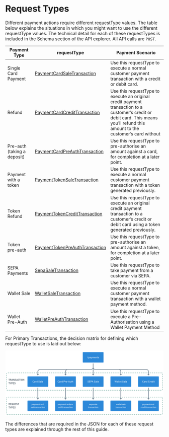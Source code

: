 # Request Types

Different payment actions require different requestType values. The table below explains the situations in which you might want to use the different requestType values. The technical detail for each of these requestTypes is included in the Schema section of the API explorer. All API calls are `POST`.

Payment Type | requestType | Payment Scenario
---------|----------|---------
Single Card Payment |	[PaymentCardSaleTransaction](https://docs.fiserv.com/docs/payments/reference/Payments.v1.yaml/components/schemas/PaymentCardSaleTransaction) | Use this requestType to execute a normal customer payment transaction with a credit or debit card.
Refund | [PaymentCardCreditTransaction](https://docs.fiserv.com/docs/payments/reference/Payments.v1.yaml/components/schemas/PaymentCardCreditTransaction) |	Use this requestType to execute an original credit payment transaction to a customer’s credit or debit card. This means you’ll refund this amount to the customer’s card without 
Pre-auth (taking a deposit) |	[PaymentCardPreAuthTransaction](https://docs.fiserv.com/docs/payments/reference/Payments.v1.yaml/components/schemas/PaymentCardPreAuthTransaction) |	Use this requestType to pre-authorise an amount against a card, for completion at a later point.
Payment with a token	| [PaymentTokenSaleTransaction](https://docs.fiserv.com/docs/payments/reference/Payments.v1.yaml/components/schemas/PaymentTokenSaleTransaction) |	Use this requestType to execute a normal customer payment transaction with a token generated previously.
Token Refund | [PaymentTokenCreditTransaction](https://docs.fiserv.com/docs/payments/reference/Payments.v1.yaml/components/schemas/PaymentTokenCreditTransaction) |	Use this requestType to execute an original credit payment transaction to a customer’s credit or debit card using a token generated previously.
Token pre-auth |	[PaymentTokenPreAuthTransaction](https://docs.fiserv.com/docs/payments/reference/Payments.v1.yaml/components/schemas/PaymentTokenPreAuthTransaction) |	Use this requestType to pre-authorise an amount against a token, for completion at a later point.
SEPA Payments |	[SepaSaleTransaction](https://docs.fiserv.com/docs/payments/reference/Payments.v1.yaml/components/schemas/SepaSaleTransaction) |	Use this requestType to take payment from a customer via SEPA.
Wallet Sale	| [WalletSaleTransaction](https://docs.fiserv.com/docs/payments/reference/Payments.v1.yaml/components/schemas/WalletSaleTransaction)	| Use this requestType to execute a normal customer payment transaction with a wallet payment method.
Wallet Pre-Auth |	[WalletPreAuthTransaction](WalletPreAuthTransaction) |	Use this requestType to execute a Pre-Authorisation using a Wallet Payment Method

For Primary Transactions, the decision matrix for defining which requestType to use is laid out below:

![Request Type Decision Matrix](../../../../assets/images/paymentsAPIStructureDiagram.png)

The differences that are required in the JSON for each of these request types are explained through the rest of this guide.

